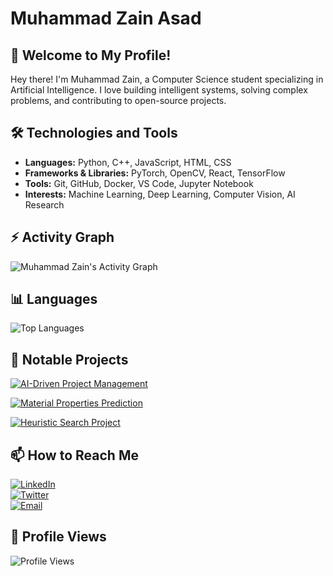 # Muhammad Zain Asad

## 👋 Welcome to My Profile!

Hey there! I'm Muhammad Zain, a Computer Science student specializing in Artificial Intelligence. I love building intelligent systems, solving complex problems, and contributing to open-source projects.

## 🛠️ Technologies and Tools

- **Languages:** Python, C++, JavaScript, HTML, CSS  
- **Frameworks & Libraries:** PyTorch, OpenCV, React, TensorFlow  
- **Tools:** Git, GitHub, Docker, VS Code, Jupyter Notebook  
- **Interests:** Machine Learning, Deep Learning, Computer Vision, AI Research  

## ⚡ Activity Graph

![Muhammad Zain's Activity Graph](https://github-readme-activity-graph.vercel.app/graph?username=MuhammadZain2005&theme=react-dark)

## 📊 Languages

![Top Languages](https://github-readme-stats.vercel.app/api/top-langs/?username=MuhammadZain2005&layout=compact&theme=radical&langs_count=8)

## 🚀 Notable Projects

[![AI-Driven Project Management](https://github-readme-stats.vercel.app/api/pin/?username=MuhammadZain2005&repo=Tuesday.com&border_color=7F3FBF&bg_color=0D1117&title_color=C9D1D9&text_color=8B949E&icon_color=7F3FBF)](https://github.com/MuhammadZain2005/tuesday.com)

[![Material Properties Prediction](https://github-readme-stats.vercel.app/api/pin/?username=MuhammadZain2005&repo=GNN-ML-Model&border_color=7F3FBF&bg_color=0D1117&title_color=C9D1D9&text_color=8B949E&icon_color=7F3FBF)](https://github.com/MuhammadZain2005/GNN-ML-Model)

[![Heuristic Search Project](https://github-readme-stats.vercel.app/api/pin/?username=MuhammadZain2005&repo=Heuristic_Search_Project&border_color=7F3FBF&bg_color=0D1117&title_color=C9D1D9&text_color=8B949E&icon_color=7F3FBF)](https://github.com/MuhammadZain2005/Heuristic_Search_Project)

## 📫 How to Reach Me

[![LinkedIn](https://img.shields.io/badge/-LinkedIn-0077B5?style=flat&logo=linkedin&logoColor=white)](https://www.linkedin.com/in/your-linkedin-profile)  
[![Twitter](https://img.shields.io/badge/-Twitter-1DA1F2?style=flat&logo=twitter&logoColor=white)](https://twitter.com/your-twitter-handle)  
[![Email](https://img.shields.io/badge/-Email-D14836?style=flat&logo=gmail&logoColor=white)](mailto:your-email@example.com)  

## 👀 Profile Views

![Profile Views](https://komarev.com/ghpvc/?username=MuhammadZain2005&color=blue)
